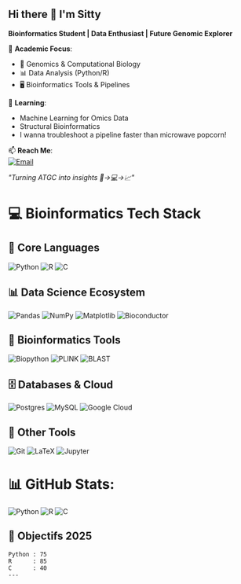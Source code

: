 ## Hi there 👋 I'm Sitty  
**Bioinformatics Student | Data Enthusiast | Future Genomic Explorer**<br/> 

🔬 **Academic Focus**:<br/>   
- 🧬 Genomics & Computational Biology<br/>
- 📊 Data Analysis (Python/R)<br/>
- 🖥️ Bioinformatics Tools & Pipelines<br/>

🌱 **Learning**:<br/> 
- Machine Learning for Omics Data<br/>
- Structural Bioinformatics<br/>
- I wanna troubleshoot a pipeline faster than microwave popcorn!<br/>  

📫 **Reach Me**:  
[![Email](https://img.shields.io/badge/-Email-D14836?style=flat&logo=gmail&logoColor=white)](schnouzlat@gmail.com)<br/> 

*"Turning ATGC into insights 🧪→💻→📈"*<br/> 

# 💻 Bioinformatics Tech Stack

## 🧬 Core Languages
![Python](https://img.shields.io/badge/Python-3776AB?style=for-the-badge&logo=python&logoColor=white) ![R](https://img.shields.io/badge/R-276DC3?style=for-the-badge&logo=r&logoColor=white) 
![C](https://img.shields.io/badge/C-00599C?style=for-the-badge&logo=c&logoColor=white) 

## 📊 Data Science Ecosystem
![Pandas](https://img.shields.io/badge/pandas-%23150458.svg?style=for-the-badge&logo=pandas&logoColor=white) ![NumPy](https://img.shields.io/badge/numpy-%23013243.svg?style=for-the-badge&logo=numpy&logoColor=white) ![Matplotlib](https://img.shields.io/badge/Matplotlib-%23ffffff.svg?style=for-the-badge&logo=Matplotlib&logoColor=black) ![Bioconductor](https://img.shields.io/badge/Bioconductor-2C8EBB?style=for-the-badge&logo=bioconductor&logoColor=white)

## 🧪 Bioinformatics Tools
![Biopython](https://img.shields.io/badge/Biopython-003366?style=for-the-badge) ![PLINK](https://img.shields.io/badge/PLINK-7952B3?style=for-the-badge) ![BLAST](https://img.shields.io/badge/BLAST-009688?style=for-the-badge)

## 🗄️ Databases & Cloud
![Postgres](https://img.shields.io/badge/postgres-%23316192.svg?style=for-the-badge&logo=postgresql&logoColor=white) ![MySQL](https://img.shields.io/badge/mysql-4479A1.svg?style=for-the-badge&logo=mysql&logoColor=white) ![Google Cloud](https://img.shields.io/badge/GoogleCloud-%234285F4.svg?style=for-the-badge&logo=google-cloud&logoColor=white)

## 🔧 Other Tools
![Git](https://img.shields.io/badge/git-%23F05033.svg?style=for-the-badge&logo=git&logoColor=white) ![LaTeX](https://img.shields.io/badge/latex-%23008080.svg?style=for-the-badge&logo=latex&logoColor=white) ![Jupyter](https://img.shields.io/badge/Jupyter-F37626.svg?style=for-the-badge&logo=Jupyter&logoColor=white)

# 📊 GitHub Stats:
![Python](https://img.shields.io/badge/Python-Expert-3776AB?style=for-the-badge&logo=python&logoColor=white)
![R](https://img.shields.io/badge/R-Intermédiaire-276DC3?style=for-the-badge&logo=r&logoColor=white)
![C](https://img.shields.io/badge/C-Novice-00599C?style=for-the-badge&logo=c&logoColor=white)
## 🎯 Objectifs 2025
```progressbar
Python : 75
R      : 85
C      : 40
---

